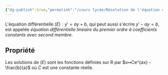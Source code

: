 ```yaml
---
{"dg-publish":true,"permalink":"/cours lycée/Résolution de l'équation différentielle y ′ =ay+b avec a différent de 0/"}
---
```


L'équation différentielle $(E):y′=ay+b$, qui peut aussi s'écrire $y′−ay=b$, est appelée *équation différentielle linéaire du premier ordre à coefficients constants avec second membre*.
## Propriété
Les solutions de $(E)$ sont les fonctions définies sur R par $x↦Ce^{ax} -\frac{b}{a}$ où $C$ est une constante réelle.